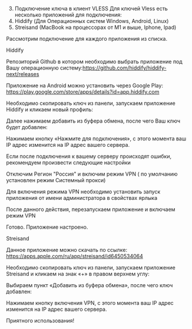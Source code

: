 3. Подключение ключа в клиент VLESS 
Для ключей Vless есть несколько приложений для подключения:
1. Hiddify (Для Операционных систем Windows, Android, Linux)
2. Streisand (MacBook на процессорах от M1 и выше, Iphone, Ipad)

Рассмотрим подключение для каждого приложения из списка.

Hiddify

Репозиторий Github в котором необходимо выбрать приложение под Вашу операционную систему:https://github.com/hiddify/hiddify-next/releases


Приложение на Android можно установить через Google Play: 
https://play.google.com/store/apps/details?id=app.hiddify.com

Необходимо скопировать ключ из панели, запускаем приложение Hiddify и кликаем новый профиль:


Далее нажимаем добавить из буфера обмена, после чего Ваш ключ будет добавлен:


Нажимаем кнопку «Нажмите для подключения», с этого момента ваш IP адрес изменится на IP адрес вашего сервера. 


Если после подключения к вашему серверу происходят ошибки, рекомендуем произвести следующие настройки

Отключим Регион "Россия" и включим режим VPN ( по умолчанию установлен режим Системный прокси)


Для включения режима VPN необходимо установить запуск приложения от имени администратора в свойствах ярлыка


После данного действия, перезапускаем приложение и включаем режим VPN


Готово. Приложение настроено.

Streisand

Данное приложение можно скачать по ссылкe: 
https://apps.apple.com/ru/app/streisand/id6450534064

Необходимо скопировать ключ из панели, запускаем приложение Streisand и кликаем на знак «+» в правом верхнем углу:


Выбираем пункт «Добавить из буфера обмена», после чего ключ добавлен:


Нажимаем кнопку включения VPN, с этого момента ваш IP адрес изменится на IP адрес вашего сервера. 


Приятного использования!
